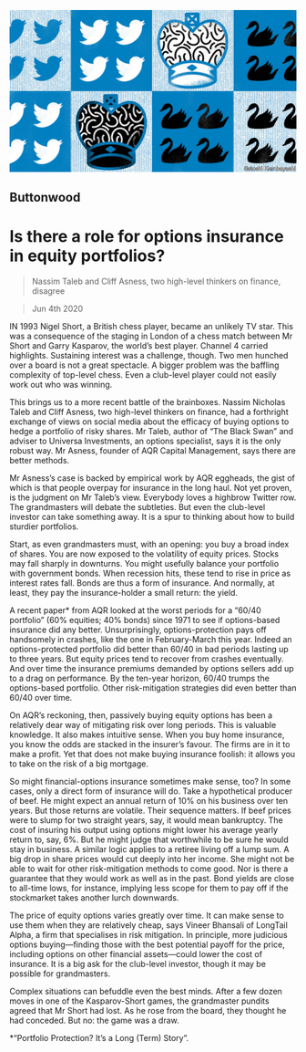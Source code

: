 ![](./images/20200606_FND002_0.jpg)

## Buttonwood

# Is there a role for options insurance in equity portfolios?

> Nassim Taleb and Cliff Asness, two high-level thinkers on finance, disagree

> Jun 4th 2020

IN 1993 Nigel Short, a British chess player, became an unlikely TV star. This was a consequence of the staging in London of a chess match between Mr Short and Garry Kasparov, the world’s best player. Channel 4 carried highlights. Sustaining interest was a challenge, though. Two men hunched over a board is not a great spectacle. A bigger problem was the baffling complexity of top-level chess. Even a club-level player could not easily work out who was winning.

This brings us to a more recent battle of the brainboxes. Nassim Nicholas Taleb and Cliff Asness, two high-level thinkers on finance, had a forthright exchange of views on social media about the efficacy of buying options to hedge a portfolio of risky shares. Mr Taleb, author of “The Black Swan” and adviser to Universa Investments, an options specialist, says it is the only robust way. Mr Asness, founder of AQR Capital Management, says there are better methods.

Mr Asness’s case is backed by empirical work by AQR eggheads, the gist of which is that people overpay for insurance in the long haul. Not yet proven, is the judgment on Mr Taleb’s view. Everybody loves a highbrow Twitter row. The grandmasters will debate the subtleties. But even the club-level investor can take something away. It is a spur to thinking about how to build sturdier portfolios.

Start, as even grandmasters must, with an opening: you buy a broad index of shares. You are now exposed to the volatility of equity prices. Stocks may fall sharply in downturns. You might usefully balance your portfolio with government bonds. When recession hits, these tend to rise in price as interest rates fall. Bonds are thus a form of insurance. And normally, at least, they pay the insurance-holder a small return: the yield.

A recent paper* from AQR looked at the worst periods for a “60/40 portfolio” (60% equities; 40% bonds) since 1971 to see if options-based insurance did any better. Unsurprisingly, options-protection pays off handsomely in crashes, like the one in February-March this year. Indeed an options-protected portfolio did better than 60/40 in bad periods lasting up to three years. But equity prices tend to recover from crashes eventually. And over time the insurance premiums demanded by options sellers add up to a drag on performance. By the ten-year horizon, 60/40 trumps the options-based portfolio. Other risk-mitigation strategies did even better than 60/40 over time.

On AQR’s reckoning, then, passively buying equity options has been a relatively dear way of mitigating risk over long periods. This is valuable knowledge. It also makes intuitive sense. When you buy home insurance, you know the odds are stacked in the insurer’s favour. The firms are in it to make a profit. Yet that does not make buying insurance foolish: it allows you to take on the risk of a big mortgage.

So might financial-options insurance sometimes make sense, too? In some cases, only a direct form of insurance will do. Take a hypothetical producer of beef. He might expect an annual return of 10% on his business over ten years. But those returns are volatile. Their sequence matters. If beef prices were to slump for two straight years, say, it would mean bankruptcy. The cost of insuring his output using options might lower his average yearly return to, say, 6%. But he might judge that worthwhile to be sure he would stay in business. A similar logic applies to a retiree living off a lump sum. A big drop in share prices would cut deeply into her income. She might not be able to wait for other risk-mitigation methods to come good. Nor is there a guarantee that they would work as well as in the past. Bond yields are close to all-time lows, for instance, implying less scope for them to pay off if the stockmarket takes another lurch downwards.

The price of equity options varies greatly over time. It can make sense to use them when they are relatively cheap, says Vineer Bhansali of LongTail Alpha, a firm that specialises in risk mitigation. In principle, more judicious options buying—finding those with the best potential payoff for the price, including options on other financial assets—could lower the cost of insurance. It is a big ask for the club-level investor, though it may be possible for grandmasters.

Complex situations can befuddle even the best minds. After a few dozen moves in one of the Kasparov-Short games, the grandmaster pundits agreed that Mr Short had lost. As he rose from the board, they thought he had conceded. But no: the game was a draw.

*“Portfolio Protection? It’s a Long (Term) Story”.